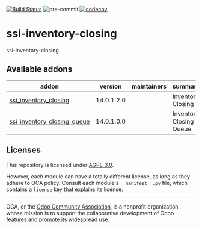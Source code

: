 [![Build Status](https://travis-ci.com/open-synergy/ssi-inventory-closing.svg?branch=14.0)](https://travis-ci.com/open-synergy/ssi-inventory-closing)
![pre-commit](https://github.com/open-synergy/ssi-inventory-closing/actions/workflows/pre-commit.yml/badge.svg)
[![codecov](https://codecov.io/gh/open-synergy/ssi-inventory-closing/branch/14.0/graph/badge.svg)](https://codecov.io/gh/open-synergy/ssi-inventory-closing)

<!-- /!\ do not modify above this line -->

# ssi-inventory-closing

ssi-inventory-closing

<!-- /!\ do not modify below this line -->

<!-- prettier-ignore-start -->

[//]: # (addons)

Available addons
----------------
addon | version | maintainers | summary
--- | --- | --- | ---
[ssi_inventory_closing](ssi_inventory_closing/) | 14.0.1.2.0 |  | Inventory Closing
[ssi_inventory_closing_queue](ssi_inventory_closing_queue/) | 14.0.1.0.0 |  | Inventory Closing Queue

[//]: # (end addons)

<!-- prettier-ignore-end -->

## Licenses

This repository is licensed under [AGPL-3.0](LICENSE).

However, each module can have a totally different license, as long as they adhere to OCA
policy. Consult each module's `__manifest__.py` file, which contains a `license` key
that explains its license.

----

OCA, or the [Odoo Community Association](http://odoo-community.org/), is a nonprofit
organization whose mission is to support the collaborative development of Odoo features
and promote its widespread use.
